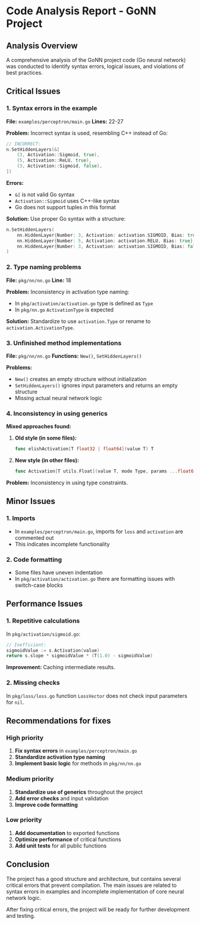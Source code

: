 # Code Analysis Report - GoNN Project

## Analysis Overview

A comprehensive analysis of the GoNN project code (Go neural network) was conducted to identify syntax errors, logical issues, and violations of best practices.

## Critical Issues

### 1. Syntax errors in the example

**File:** `examples/perceptron/main.go`
**Lines:** 22-27

**Problem:** Incorrect syntax is used, resembling C++ instead of Go:

```go
// INCORRECT:
n.SetHiddenLayers(&[
    (3, Activation::Sigmoid, true),
    (5, Activation::ReLU, true),
    (3, Activation::Sigmoid, false),
])
```

**Errors:**

- `&[` is not valid Go syntax
- `Activation::Sigmoid` uses C++-like syntax
- Go does not support tuples in this format

**Solution:** Use proper Go syntax with a structure:

```go
n.SetHiddenLayers(
    nn.HiddenLayer{Number: 3, Activation: activation.SIGMOID, Bias: true},
    nn.HiddenLayer{Number: 5, Activation: activation.RELU, Bias: true},
    nn.HiddenLayer{Number: 3, Activation: activation.SIGMOID, Bias: false},
)
```

### 2. Type naming problems

**File:** `pkg/nn/nn.go`
**Line:** 18

**Problem:** Inconsistency in activation type naming:

- In `pkg/activation/activation.go` type is defined as `Type`
- In `pkg/nn.go` `ActivationType` is expected

**Solution:** Standardize to use `activation.Type` or rename to `activation.ActivationType`.

### 3. Unfinished method implementations

**File:** `pkg/nn/nn.go`
**Functions:** `New()`, `SetHiddenLayers()`

**Problems:**

- `New()` creates an empty structure without initialization
- `SetHiddenLayers()` ignores input parameters and returns an empty structure
- Missing actual neural network logic

### 4. Inconsistency in using generics

**Mixed approaches found:**

1. **Old style (in some files):**

    ```go
    func elishActivation[T float32 | float64](value T) T
    ```

2. **New style (in other files):**

    ```go
    func Activation[T utils.Float](value T, mode Type, params ...float64) T
    ```

**Problem:** Inconsistency in using type constraints.

## Minor Issues

### 1. Imports

- In `examples/perceptron/main.go`, imports for `loss` and `activation` are commented out
- This indicates incomplete functionality

### 2. Code formatting

- Some files have uneven indentation
- In `pkg/activation/activation.go` there are formatting issues with switch-case blocks

## Performance Issues

### 1. Repetitive calculations

In `pkg/activation/sigmoid.go`:

```go
// Inefficient:
sigmoidValue := s.Activation(value)
return s.slope * sigmoidValue * (T(1.0) - sigmoidValue)
```

**Improvement:** Caching intermediate results.

### 2. Missing checks

In `pkg/loss/loss.go` function `LossVector` does not check input parameters for `nil`.

## Recommendations for fixes

### High priority

1. **Fix syntax errors** in `examples/perceptron/main.go`
2. **Standardize activation type naming**
3. **Implement basic logic** for methods in `pkg/nn/nn.go`

### Medium priority

1. **Standardize use of generics** throughout the project
2. **Add error checks** and input validation
3. **Improve code formatting**

### Low priority

1. **Add documentation** to exported functions
2. **Optimize performance** of critical functions
3. **Add unit tests** for all public functions

## Conclusion

The project has a good structure and architecture, but contains several critical errors that prevent compilation. The main issues are related to syntax errors in examples and incomplete implementation of core neural network logic.

After fixing critical errors, the project will be ready for further development and testing.
